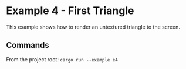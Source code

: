 # Example 4 - First Triangle

This example shows how to render an untextured triangle to the screen.

## Commands

From the project root: `cargo run --example e4`

